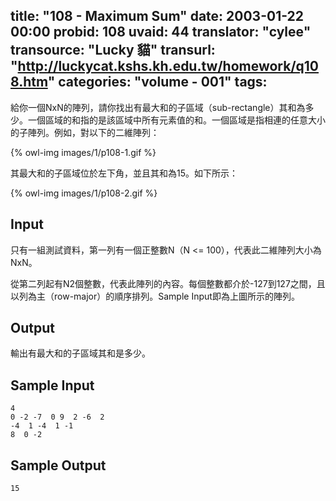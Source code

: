 title: "108 - Maximum Sum"
date: 2003-01-22 00:00
probid: 108
uvaid: 44
translator: "cylee"
transource: "Lucky 貓"
transurl: "http://luckycat.kshs.kh.edu.tw/homework/q108.htm"
categories: "volume - 001"
tags:
---

給你一個NxN的陣列，請你找出有最大和的子區域（sub-rectangle）其和為多少。一個區域的和指的是該區域中所有元素值的和。一個區域是指相連的任意大小的子陣列。例如，對以下的二維陣列：

{% owl-img images/1/p108-1.gif %}

其最大和的子區域位於左下角，並且其和為15。如下所示：

{% owl-img images/1/p108-2.gif %}

<!-- more -->

## Input ##

只有一組測試資料，第一列有一個正整數N（N <= 100），代表此二維陣列大小為NxN。

從第二列起有N2個整數，代表此陣列的內容。每個整數都介於-127到127之間，且以列為主（row-major）的順序排列。Sample Input即為上圖所示的陣列。

## Output ##

輸出有最大和的子區域其和是多少。

## Sample Input ##

	4
	0 -2 -7  0 9  2 -6  2
	-4  1 -4  1 -1
	8  0 -2

## Sample Output ##

	15